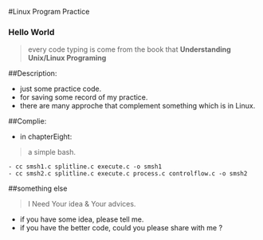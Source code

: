 #Linux Program Practice

### Hello World 

> every code typing is come from the book that **Understanding Unix/Linux Programing**


##Description:
- just some practice code.
- for saving some record of my practice.
- there are many approche that complement something which is in Linux.

##Complie:

- in chapterEight:
> a simple bash.


	- cc smsh1.c splitline.c execute.c -o smsh1
	- cc smsh2.c splitline.c execute.c process.c controlflow.c -o smsh2

##something else	

> I Need Your idea & Your advices.


- if you have some idea, please tell me.
- if you have the better code, could you please share with me ?



